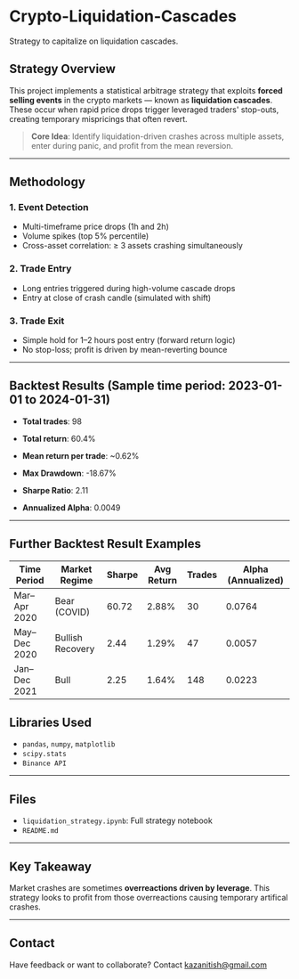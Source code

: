 # Crypto-Liquidation-Cascades
Strategy to capitalize on liquidation cascades.
## Strategy Overview
This project implements a statistical arbitrage strategy that exploits **forced selling events** in the crypto markets — known as **liquidation cascades**. These occur when rapid price drops trigger leveraged traders' stop-outs, creating temporary mispricings that often revert.

> **Core Idea**: Identify liquidation-driven crashes across multiple assets, enter during panic, and profit from the mean reversion.

---

## Methodology

### 1. **Event Detection**
- Multi-timeframe price drops (1h and 2h)
- Volume spikes (top 5% percentile)
- Cross-asset correlation: ≥ 3 assets crashing simultaneously

### 2. **Trade Entry**
- Long entries triggered during high-volume cascade drops
- Entry at close of crash candle (simulated with shift)

### 3. **Trade Exit**
- Simple hold for 1–2 hours post entry (forward return logic)
- No stop-loss; profit is driven by mean-reverting bounce

---

## Backtest Results (Sample time period: 2023-01-01 to 2024-01-31)

- **Total trades**: 98
- **Total return**: 60.4%
- **Mean return per trade**: ~0.62%  
- **Max Drawdown**: -18.67%  
- **Sharpe Ratio**: 2.11
  
- **Annualized Alpha**: 0.0049
---

## Further Backtest Result Examples

| Time Period        | Market Regime     | Sharpe | Avg Return | Trades | Alpha (Annualized)             |
|--------------------|-------------------|--------|------------|--------|--------------------------------|
| Mar–Apr 2020       | Bear (COVID)      | 60.72  | 2.88%      | 30     | 0.0764                         |
| May–Dec 2020       | Bullish Recovery  | 2.44   | 1.29%      | 47     | 0.0057                         |
| Jan–Dec 2021       | Bull              | 2.25   | 1.64%      | 148    | 0.0223                         |


## Libraries Used
- `pandas`, `numpy`, `matplotlib`
- `scipy.stats`
- `Binance API`

---

## Files
- `liquidation_strategy.ipynb`: Full strategy notebook
- `README.md`
---

## Key Takeaway
Market crashes are sometimes **overreactions driven by leverage**. This strategy looks to profit from those overreactions causing temporary artifical crashes.

---

## Contact
Have feedback or want to collaborate? Contact kazanitish@gmail.com
